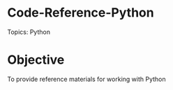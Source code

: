 # Code-Reference-Python
Topics: Python

# Objective
To provide reference materials for working with Python

